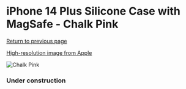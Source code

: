 # iPhone 14 Plus Silicone Case with MagSafe - Chalk Pink

[Return to previous page](/iphone_14)

[High-resolution image from Apple](https://store.storeimages.cdn-apple.com/8756/as-images.apple.com/is/MPT73?wid=4500&hei=4500&fmt=png)

<div style="width: 384px"><img src="/everyphone/MPT73.png" alt="Chalk Pink"></div>

### Under construction
